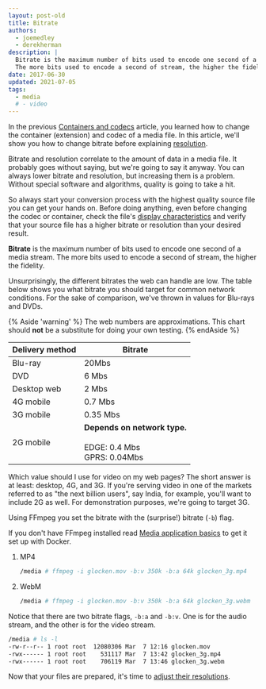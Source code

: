 ```yaml
---
layout: post-old
title: Bitrate
authors:
  - joemedley
  - derekherman
description: |
  Bitrate is the maximum number of bits used to encode one second of a stream.
  The more bits used to encode a second of stream, the higher the fidelity.
date: 2017-06-30
updated: 2021-07-05
tags:
  - media
  # - video
---
```


In the previous [Containers and codecs](/containers-and-codecs/) article, you
learned how to change the container (extension) and codec of a media file. In
this article, we'll show you how to change bitrate before explaining
[resolution](/resolution/).

Bitrate and resolution correlate to the amount of data in a media file. It
probably goes without saying, but we're going to say it anyway. You can always
lower bitrate and resolution, but increasing them is a problem. Without special
software and algorithms, quality is going to take a hit.

So always start your conversion process with the highest quality source file you
can get your hands on. Before doing anything, even before changing the codec or
container, check the file's
[display characteristics](/media-conversion/#display-characteristics) and verify
that your source file has a higher bitrate or resolution than your desired result.

**Bitrate** is the maximum number of bits used to encode one second of a media
stream. The more bits used to encode a second of stream, the higher the
fidelity.

Unsurprisingly, the different bitrates the web can handle are low. The table
below shows you what bitrate you should target for common network conditions. For
the sake of comparison, we've thrown in values for Blu-rays and DVDs.

{% Aside 'warning' %}
The web numbers are approximations. This chart should **not** be a substitute for
doing your own testing.
{% endAside %}

| Delivery method | Bitrate |
| --------------- | ------- |
| Blu-ray | 20Mbs |
| DVD | 6 Mbs |
| Desktop web | 2 Mbs |
| 4G mobile | 0.7 Mbs |
| 3G mobile | 0.35 Mbs |
| 2G mobile | **Depends on network type.**<br><br>EDGE: 0.4 Mbs<br>GPRS: 0.04Mbs |

Which value should I use for video on my web pages? The short answer is at
least: desktop, 4G, and 3G. If you're serving video in one of the markets
referred to as "the next billion users", say India, for example, you'll want to
include 2G as well. For demonstration purposes, we're going to target 3G.

Using FFmpeg you set the bitrate with the (surprise!) bitrate (`-b`) flag.

If you don't have FFmpeg installed read
[Media application basics](/media-application-basics/#installing-applications-with-docker)
to get it set up with Docker.

1. MP4

    ```bash
    /media # ffmpeg -i glocken.mov -b:v 350k -b:a 64k glocken_3g.mp4
    ```

1. WebM

    ```bash
    /media # ffmpeg -i glocken.mov -b:v 350k -b:a 64k glocken_3g.webm
    ```

Notice that there are two bitrate flags, `-b:a` and `-b:v`. One is for the audio
stream, and the other is for the video stream.

```bash
/media # ls -l
-rw-r--r-- 1 root root  12080306 Mar  7 12:16 glocken.mov
-rwx------ 1 root root    531117 Mar  7 13:42 glocken_3g.mp4
-rwx------ 1 root root    706119 Mar  7 13:46 glocken_3g.webm
```

Now that your files are prepared, it's time to [adjust their resolutions](/resolution).
